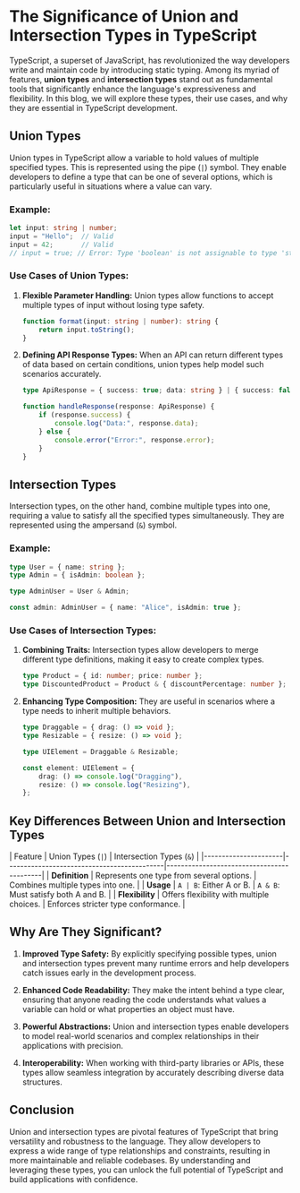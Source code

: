 # The Significance of Union and Intersection Types in TypeScript

TypeScript, a superset of JavaScript, has revolutionized the way developers write and maintain code by introducing static typing. Among its myriad of features, **union types** and **intersection types** stand out as fundamental tools that significantly enhance the language's expressiveness and flexibility. In this blog, we will explore these types, their use cases, and why they are essential in TypeScript development.

## Union Types

Union types in TypeScript allow a variable to hold values of multiple specified types. This is represented using the pipe (`|`) symbol. They enable developers to define a type that can be one of several options, which is particularly useful in situations where a value can vary.

### Example:
```typescript
let input: string | number;
input = "Hello";  // Valid
input = 42;       // Valid
// input = true; // Error: Type 'boolean' is not assignable to type 'string | number'.
```

### Use Cases of Union Types:
1. **Flexible Parameter Handling:**
   Union types allow functions to accept multiple types of input without losing type safety.
   ```typescript
   function format(input: string | number): string {
       return input.toString();
   }
   ```

2. **Defining API Response Types:**
   When an API can return different types of data based on certain conditions, union types help model such scenarios accurately.
   ```typescript
   type ApiResponse = { success: true; data: string } | { success: false; error: string };
   
   function handleResponse(response: ApiResponse) {
       if (response.success) {
           console.log("Data:", response.data);
       } else {
           console.error("Error:", response.error);
       }
   }
   ```

## Intersection Types

Intersection types, on the other hand, combine multiple types into one, requiring a value to satisfy all the specified types simultaneously. They are represented using the ampersand (`&`) symbol.

### Example:
```typescript
type User = { name: string };
type Admin = { isAdmin: boolean };

type AdminUser = User & Admin;

const admin: AdminUser = { name: "Alice", isAdmin: true };
```

### Use Cases of Intersection Types:
1. **Combining Traits:**
   Intersection types allow developers to merge different type definitions, making it easy to create complex types.
   ```typescript
   type Product = { id: number; price: number };
   type DiscountedProduct = Product & { discountPercentage: number };
   ```

2. **Enhancing Type Composition:**
   They are useful in scenarios where a type needs to inherit multiple behaviors.
   ```typescript
   type Draggable = { drag: () => void };
   type Resizable = { resize: () => void };
   
   type UIElement = Draggable & Resizable;
   
   const element: UIElement = {
       drag: () => console.log("Dragging"),
       resize: () => console.log("Resizing"),
   };
   ```

## Key Differences Between Union and Intersection Types

| Feature              | Union Types (`|`)                          | Intersection Types (`&`)                  |
|----------------------|--------------------------------------------|-------------------------------------------|
| **Definition**       | Represents one type from several options. | Combines multiple types into one.         |
| **Usage**            | `A | B`: Either A or B.                   | `A & B`: Must satisfy both A and B.       |
| **Flexibility**      | Offers flexibility with multiple choices. | Enforces stricter type conformance.       |

## Why Are They Significant?

1. **Improved Type Safety:**
   By explicitly specifying possible types, union and intersection types prevent many runtime errors and help developers catch issues early in the development process.

2. **Enhanced Code Readability:**
   They make the intent behind a type clear, ensuring that anyone reading the code understands what values a variable can hold or what properties an object must have.

3. **Powerful Abstractions:**
   Union and intersection types enable developers to model real-world scenarios and complex relationships in their applications with precision.

4. **Interoperability:**
   When working with third-party libraries or APIs, these types allow seamless integration by accurately describing diverse data structures.

## Conclusion

Union and intersection types are pivotal features of TypeScript that bring versatility and robustness to the language. They allow developers to express a wide range of type relationships and constraints, resulting in more maintainable and reliable codebases. By understanding and leveraging these types, you can unlock the full potential of TypeScript and build applications with confidence.
